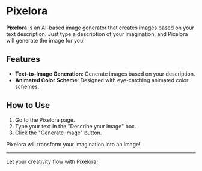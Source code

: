 # Pixelora

**Pixelora** is an AI-based image generator that creates images based on your text description. Just type a description of your imagination, and Pixelora will generate the image for you!

## Features

- **Text-to-Image Generation**: Generate images based on your description.
- **Animated Color Scheme**: Designed with eye-catching animated color schemes.

## How to Use

1. Go to the Pixelora page.
2. Type your text in the "Describe your image" box.
3. Click the "Generate Image" button.

Pixelora will transform your imagination into an image!

---

Let your creativity flow with Pixelora!
